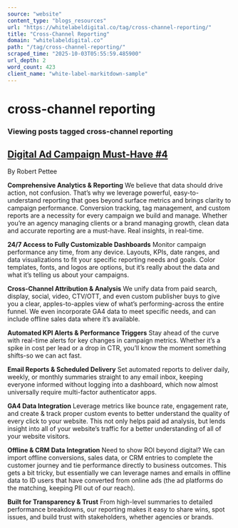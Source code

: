```yaml
---
source: "website"
content_type: "blogs_resources"
url: "https://whitelabeldigital.co/tag/cross-channel-reporting/"
title: "Cross-Channel Reporting"
domain: "whitelabeldigital.co"
path: "/tag/cross-channel-reporting/"
scraped_time: "2025-10-03T05:55:59.485900"
url_depth: 2
word_count: 423
client_name: "white-label-markitdown-sample"
---
```


# cross-channel reporting

### Viewing posts tagged cross-channel reporting

## [Digital Ad Campaign Must-Have #4](https://whitelabeldigital.co/digital-ad-campaign-must-have-4/)

By Robert Pettee

**Comprehensive Analytics & Reporting** We believe that data should drive action, not confusion. That’s why we leverage powerful, easy-to-understand reporting that goes beyond surface metrics and brings clarity to campaign performance. Conversion tracking, tag management, and custom reports are a necessity for every campaign we build and manage. Whether you’re an agency managing clients or a brand managing growth, clean data and accurate reporting are a must-have. Real insights, in real-time.

**24/7 Access to Fully Customizable Dashboards** Monitor campaign performance any time, from any device. Layouts, KPIs, date ranges, and data visualizations to fit your specific reporting needs and goals. Color templates, fonts, and logos are options, but it’s really about the data and what it’s telling us about your campaigns.

**Cross-Channel Attribution & Analysis** We unify data from paid search, display, social, video, CTV/OTT, and even custom publisher buys to give you a clear, apples-to-apples view of what’s performing-across the entire funnel. We even incorporate GA4 data to meet specific needs, and can include offline sales data where it’s available.

**Automated KPI Alerts & Performance Triggers** Stay ahead of the curve with real-time alerts for key changes in campaign metrics. Whether it’s a spike in cost per lead or a drop in CTR, you’ll know the moment something shifts-so we can act fast.

**Email Reports & Scheduled Delivery** Set automated reports to deliver daily, weekly, or monthly summaries straight to any email inbox, keeping everyone informed without logging into a dashboard, which now almost universally require multi-factor authenticator apps.

**GA4 Data Integration** Leverage metrics like bounce rate, engagement rate, and create & track proper custom events to better understand the quality of every click to your website. This not only helps paid ad analysis, but lends insight into all of your website’s traffic for a better understanding of all of your website visitors.

**Offline & CRM Data Integration** Need to show ROl beyond digital? We can import offline conversions, sales data, or CRM entries to complete the customer journey and tie performance directly to business outcomes. This gets a bit tricky, but essentially we can leverage names and emails in offline data to ID users that have converted from online ads (the ad platforms do the matching, keeping PII out of our reach).

**Built for Transparency & Trust** From high-level summaries to detailed performance breakdowns, our reporting makes it easy to share wins, spot issues, and build trust with stakeholders, whether agencies or brands.